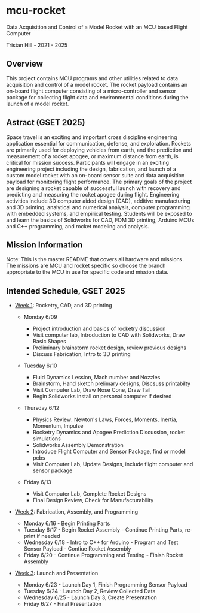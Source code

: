 # mcu-rocket
Data Acquisition and Control of a Model Rocket with an MCU based Flight Computer 

Tristan Hill - 2021 - 2025                             

## Overview
This project contains MCU programs and other utilities related to data acquisition and control of a model rocket. The rocket payload contains an on-board flight computer consisting of a micro-controller and sensor package for collecting flight data and environmental conditions during the launch of a model rocket. 

## Astract (GSET 2025)
Space travel is an exciting and important cross discipline engineering application essential for communication, defense, and exploration. Rockets are primarily used for deploying vehicles from earth, and the prediction and measurement of a rocket apogee, or maximum distance from earth, is critical for mission success. Participants will engage in an exciting engineering project including the design, fabrication, and launch of a custom model rocket with an on-board sensor suite and data acquisition payload for monitoring flight performance. The primary goals of the project are designing a rocket capable of successful launch with recovery and predicting and measuring the rocket apogee during flight. Engineering activities include 3D computer aided design (CAD), additive manufacturing and 3D printing, analytical and numerical analysis, computer programming with embedded systems, and empirical testing. Students will be exposed to and learn the basics of Solidworks for CAD, FDM 3D printing, Arduino MCUs and C++ programming, and rocket modeling and analysis.
  
## Mission Information

Note: This is the master README that covers all hardware and missions. The missions are MCU and rocket specific so choose the branch appropriate to the MCU in use for specific code and mission data.

## Intended Schedule, GSET 2025
  - [Week 1](gset_2025/week1): Rocketry, CAD, and 3D printing
    - Monday 6/09 
      - Project introduction and basics of rocketry discussion
      - Visit computer lab, Introduction to CAD with Solidworks, Draw Basic Shapes
      - Preliminary brainstorm rocket design, review previous designs 
      - Discuss Fabrication, Intro to 3D printing

    - Tuesday 6/10
      - Fluid Dynamics Lession, Mach number and Nozzles 
      - Brainstorm, Hand sketch prelimary designs, Discsuss printabilty
      - Visit Computer Lab, Draw Nose Cone, Draw Tail
      - Begin Solidworks install on personal computer if desired    

    - Thursday 6/12 
      - Physics Review: Newton's Laws, Forces, Moments, Inertia, Momentum, Impulse  
      - Rocketry Dynamics and Apogee Prediction Discussion, rocket simulations
      - Solidworks Assembly Demonstration
      - Introduce Flight Computer and Sensor Package, find or model pcbs
      - Visit Computer Lab, Update Designs, include flight computer and sensor package

    - Friday 6/13 
      - Visit Computer Lab, Complete Rocket Designs
      - Final Design Review, Check for Manufacturability 
                  
  - [Week 2](gset_2025/week2): Fabrication, Assembly, and Programming
    - Monday 6/16 - Begin Printing Parts
    - Tuesday 6/17 - Begin Rocket Assembly
                   - Continue Printing Parts, re-print if needed 
    - Wednesday 6/18 - Intro to C++ for Arduino
                     - Program and Test Sensor Payload
                     - Contiue Rocket Assembly
    - Friday 6/20 - Continue Programming and Testing
                  - Finish Rocket Assembly

  - [Week 3](gset_2025/week3): Launch and Presentation
    - Monday 6/23 - Launch Day 1, Finish Programming Sensor Payload
    - Tuesday 6/24 - Launch Day 2, Review Collected Data
    - Wednesday 6/25 - Launch Day 3, Create Presentation 
    - Friday 6/27 - Final Presentation 



